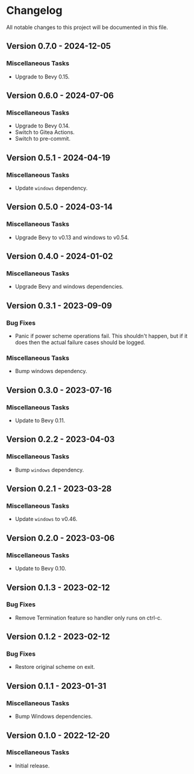 # Changelog

All notable changes to this project will be documented in this file.

## Version 0.7.0 - 2024-12-05

### Miscellaneous Tasks

- Upgrade to Bevy 0.15.

## Version 0.6.0 - 2024-07-06

### Miscellaneous Tasks

- Upgrade to Bevy 0.14.
- Switch to Gitea Actions.
- Switch to pre-commit.

## Version 0.5.1 - 2024-04-19

### Miscellaneous Tasks

- Update `windows` dependency.

## Version 0.5.0 - 2024-03-14

### Miscellaneous Tasks

- Upgrade Bevy to v0.13 and windows to v0.54.

## Version 0.4.0 - 2024-01-02

### Miscellaneous Tasks

- Upgrade Bevy and windows dependencies.

## Version 0.3.1 - 2023-09-09

### Bug Fixes

- Panic if power scheme operations fail. This shouldn't happen, but if it does then the actual failure cases should be logged.

### Miscellaneous Tasks

- Bump windows dependency.

## Version 0.3.0 - 2023-07-16

### Miscellaneous Tasks

- Update to Bevy 0.11.

## Version 0.2.2 - 2023-04-03

### Miscellaneous Tasks

- Bump `windows` dependency.

## Version 0.2.1 - 2023-03-28

### Miscellaneous Tasks

- Update `windows` to v0.46.

## Version 0.2.0 - 2023-03-06

### Miscellaneous Tasks

- Update to Bevy 0.10.

## Version 0.1.3 - 2023-02-12

### Bug Fixes

- Remove Termination feature so handler only runs on ctrl-c.

## Version 0.1.2 - 2023-02-12

### Bug Fixes

- Restore original scheme on exit.

## Version 0.1.1 - 2023-01-31

### Miscellaneous Tasks

- Bump Windows dependencies.

## Version 0.1.0 - 2022-12-20

### Miscellaneous Tasks

- Initial release.

<!-- generated by git-cliff -->
